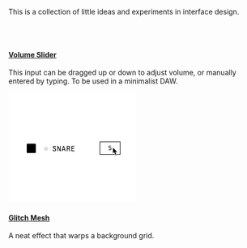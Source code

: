 This is a collection of little ideas and experiments in interface design.

<br>
<br>

#### [Volume Slider](https://guinane.xyz/UI-Ideas/Volume-Slider/)
This input can be dragged up or down to adjust volume, or manually entered by typing. To be used in a minimalist DAW.

<img src="https://raw.githubusercontent.com/qjack001/UI-Ideas/master/Volume-Slider/demo.gif" data-canonical-src="https://raw.githubusercontent.com/qjack001/UI-Ideas/master/Volume-Slider/demo.gif" width="250" alt="Example of input in use" />

#### [Glitch Mesh](https://guinane.xyz/UI-Ideas/Background-Distortion/)
A neat effect that warps a background grid.

